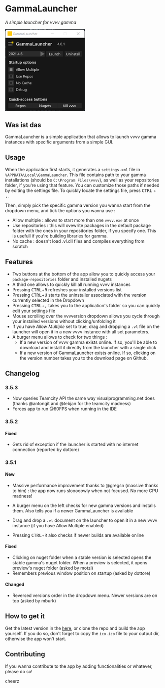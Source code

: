 # GammaLauncher

_A simple launcher for vvvv gamma_

<img src="capture.png" title="" alt="GitHub Logo" width="259">

## Was ist das

GammaLauncher is a simple application that allows to launch vvvv gamma instances with specific arguments from a simple GUI.

## Usage

When the application first starts, it generates a `settings.xml` file in `%APPDATA\Local\GammaLauncher`. This file contains path to your gamma installations (should be `C:\Program Files\vvvv`), as well as your repositories folder, if you're using that feature. You can customize those paths if needed by editing the settings file. To quickly locate the settings file, press <kbd>CTRL</kbd> + <kbd>,</kbd>.

Then, simply pick the specific gamma version you wanna start from the dropdown menu, and tick the options you wanna use :

- Allow multiple : allows to start more than one `vvvv.exe` at once
- Use repositories : this will ovewrite packages in the default package folder with the ones in your repositories folder, if you specify one. This is usefull if you're building libraries for gamma.
- No cache : doesn't load .vl.dll files and compiles everything from scratch

## Features

- Two buttons at the bottom of the app allow you to quickly access your `package-repositories` folder and installed nugets
- A third one allows to quickly kill all running vvvv instances
- Pressing <kbd>CTRL</kbd>+<kbd>R</kbd> refreshes your installed versions list
- Pressing <kbd>CTRL</kbd>+<kbd>U</kbd> starts the uninstaller associated with the version currently selected in the Dropdown
- Pressing <kbd>CTRL</kbd>+<kbd>,</kbd> takes you to the application's folder so you can quickly edit your settings file
- Mouse scrolling over the vvvversion dropdown allows you cycle through your installed versions without clicking/unfolding it
- If you have _Allow Multiple_ set to true, drag and dropping a `.vl` file on the launcher will open it in a new vvvv instance with all set parameters.
- A burger menu allows to check for two things :
  - If a new version of vvvv gamma exists online. If so, you'll be able to download and install it directly from the launcher with a single click
  - If a new version of GammaLauncher exists online. If so, clicking on the version number takes you to the download page on Github.

## Changelog

### 3.5.3

- Now queries Teamcity API the same way visualprogramming.net does (thanks @antongit and @tebjan for the teamcity madness)
- Forces app to run @60FPS when running in the IDE

### 3.5.2

#### Fixed

- Gets rid of exception if the launcher is started with no internet connection (reported by dottore)

### 3.5.1

#### New

- Massive performance improvement thanks to @gregsn (massive thanks to him) : the app now runs slooooowly when not focused. No more CPU madness!

- A burger menu on the left checks for new gamma versions and installs them. Also tells you if a newer GammaLauncher is available

- Drag and drop a `.vl` document on the launcher to open it in a new vvvv instance (if you have Allow Multiple enabled)

- Pressing <kbd>CTRL</kbd>+<kbd>R</kbd> also checks if newer builds are available online

#### Fixed

- Clicking on nuget folder when a stable version is selected opens the stable gamma's nuget folder. When a preview is selected, it opens preview's nuget folder (asked by motzi)
- Remembers previous window position on startup (asked by dottore)

#### Changed

- Reversed versions order in the dropdown menu. Newer versions are on top (asked by mburk)

## How to get it

Get the latest version in the [here](https://github.com/sebescudie/GammaLauncher/releases), or clone the repo and build the app yourself. If you do so, don't forget to copy the `ico.ico` file to your output dir, otherwise the app won't start.

## Contributing

If you wanna contribute to the app by adding functionalities or whatever, please do so!

cheerz
